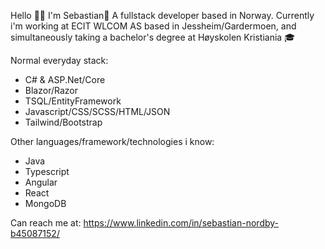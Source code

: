 Hello 👋🏼 I'm Sebastian🧙 
A fullstack developer based in Norway.
Currently i'm working at ECIT WLCOM AS based in Jessheim/Gardermoen, and simultaneously taking a bachelor's degree at Høyskolen Kristiania 🎓

Normal everyday stack:
- C# & ASP.Net/Core
- Blazor/Razor
- TSQL/EntityFramework
- Javascript/CSS/SCSS/HTML/JSON
- Tailwind/Bootstrap

Other languages/framework/technologies i know:
- Java
- Typescript
- Angular
- React
- MongoDB

Can reach me at: https://www.linkedin.com/in/sebastian-nordby-b45087152/
